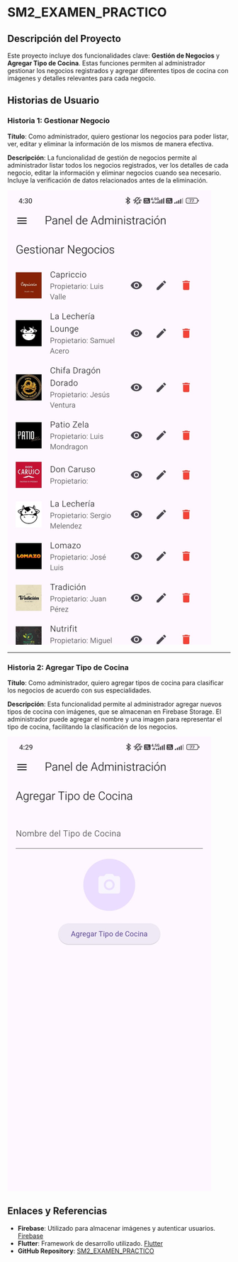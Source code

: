 # SM2_EXAMEN_PRACTICO

## Descripción del Proyecto
Este proyecto incluye dos funcionalidades clave: **Gestión de Negocios** y **Agregar Tipo de Cocina**. Estas funciones permiten al administrador gestionar los negocios registrados y agregar diferentes tipos de cocina con imágenes y detalles relevantes para cada negocio.

## Historias de Usuario

### Historia 1: Gestionar Negocio
**Título**: Como administrador, quiero gestionar los negocios para poder listar, ver, editar y eliminar la información de los mismos de manera efectiva.

**Descripción**: La funcionalidad de gestión de negocios permite al administrador listar todos los negocios registrados, ver los detalles de cada negocio, editar la información y eliminar negocios cuando sea necesario. Incluye la verificación de datos relacionados antes de la eliminación.


![Gestionar Negocio](img/gestionarnego.jpeg)

---

### Historia 2: Agregar Tipo de Cocina
**Título**: Como administrador, quiero agregar tipos de cocina para clasificar los negocios de acuerdo con sus especialidades.

**Descripción**: Esta funcionalidad permite al administrador agregar nuevos tipos de cocina con imágenes, que se almacenan en Firebase Storage. El administrador puede agregar el nombre y una imagen para representar el tipo de cocina, facilitando la clasificación de los negocios.


![Agregar Tipo de Cocina](img/agregatipococina.jpeg)

## Enlaces y Referencias
- **Firebase**: Utilizado para almacenar imágenes y autenticar usuarios. [Firebase](https://firebase.google.com/)
- **Flutter**: Framework de desarrollo utilizado. [Flutter](https://flutter.dev/)
- **GitHub Repository**: [SM2_EXAMEN_PRACTICO](https://github.com/usuario/SM2_EXAMEN_PRACTICO)


